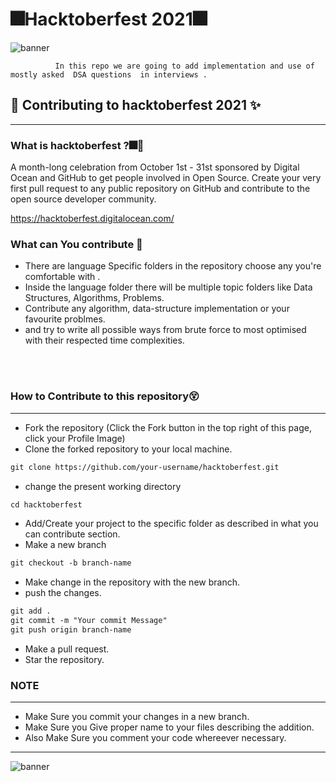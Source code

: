 # 🎆Hacktoberfest 2021🎆
![banner](https://hacktoberfest.digitalocean.com/_nuxt/img/logo-hacktoberfest-full.f42e3b1.svg)
<!-- ![banner](https://github.com/avinesh2101/hacktoberfest/blob/main/temp/banner08CRredlogo.png) -->
              
              In this repo we are going to add implementation and use of mostly asked  DSA questions  in interviews .


## 🌱 Contributing to hacktoberfest 2021 ✨
------
### What is hacktoberfest ?🎆🎇
<p>A month-long celebration from October 1st - 31st sponsored by Digital Ocean and GitHub to get people involved in Open Source. Create your very first pull request to any public repository on GitHub and contribute to the open source developer community.

https://hacktoberfest.digitalocean.com/</p>

### What can You contribute 🌻
* There are language Specific folders in the repository choose any you're comfortable with .
* Inside the language folder there will be multiple topic folders like Data Structures, Algorithms, Problems.
* Contribute any algorithm, data-structure implementation or your favourite problmes.
* and try to write all possible ways from brute force to most optimised with their respected time complexities.

<br><br>

### How to Contribute to this repository😵
------
* Fork the repository (Click the Fork button in the top right of this page, click your Profile Image)
* Clone the forked repository to your local machine.
```markdown
git clone https://github.com/your-username/hacktoberfest.git
```
* change the present working directory
```markdown
cd hacktoberfest
```
* Add/Create your project to the specific folder as described in what you can contribute section.
* Make a new branch
```markdown
git checkout -b branch-name
```
* Make change in the repository with the new branch.
* push the changes.
```markdown
git add .
git commit -m "Your commit Message"
git push origin branch-name
```
* Make a pull request.
* Star the repository.

### NOTE
------
* Make Sure you commit your changes in a new branch.
* Make Sure you Give proper name to your files describing the addition.
* Also Make Sure you comment your code whereever necessary.

-----
![banner](https://github.com/avinesh2101/hacktoberfest/blob/main/temp/footer-simple-dark.png)

